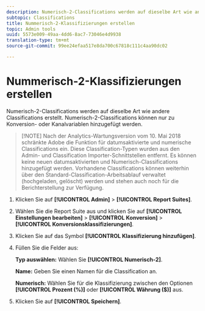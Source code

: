 ```yaml
---
description: Numerisch-2-Classifications werden auf dieselbe Art wie andere Classifications erstellt. Numerisch-2-Classifications können nur zu Konversion- oder Kanalvariablen hinzugefügt werden.
subtopic: Classifications
title: Nummerisch-2-Klassifizierungen erstellen
topic: Admin tools
uuid: 5573e009-49aa-4dd6-8ac7-73046e4d9938
translation-type: tm+mt
source-git-commit: 99ee24efaa517e8da700c67818c111c4aa90dc02

---
```



# Nummerisch-2-Klassifizierungen erstellen

Numerisch-2-Classifications werden auf dieselbe Art wie andere Classifications erstellt. Numerisch-2-Classifications können nur zu Konversion- oder Kanalvariablen hinzugefügt werden.

> [!NOTE] Nach der Analytics-Wartungsversion vom 10. Mai 2018 schränkte Adobe die Funktion für datumsaktivierte und numerische Classifications ein. Diese Classification-Typen wurden aus den Admin- und Classification Importer-Schnittstellen entfernt. Es können keine neuen datumsaktivierten und Numerisch-Classifications hinzugefügt werden. Vorhandene Classifications können weiterhin über den Standard-Classification-Arbeitsablauf verwaltet (hochgeladen, gelöscht) werden und stehen auch noch für die Berichterstellung zur Verfügung.

1. Klicken Sie auf **[!UICONTROL Admin]** &gt; **[!UICONTROL Report Suites]**.
1. Wählen Sie die Report Suite aus und klicken Sie auf **[!UICONTROL Einstellungen bearbeiten]** &gt; **[!UICONTROL Konversion]** &gt; **[!UICONTROL Konversionsklassifizierungen]**.
1. Klicken Sie auf das Symbol **[!UICONTROL Klassifizierung hinzufügen]**.
1. Füllen Sie die Felder aus:

   **Typ auswählen:** Wählen Sie **[!UICONTROL Numerisch-2]**.

   **Name:** Geben Sie einen Namen für die Classification an.

   **Numerisch:** Wählen Sie für die Klassifizierung zwischen den Optionen **[!UICONTROL Prozent (%)]** oder **[!UICONTROL Währung ($)]** aus.

1. Klicken Sie auf **[!UICONTROL Speichern]**.
